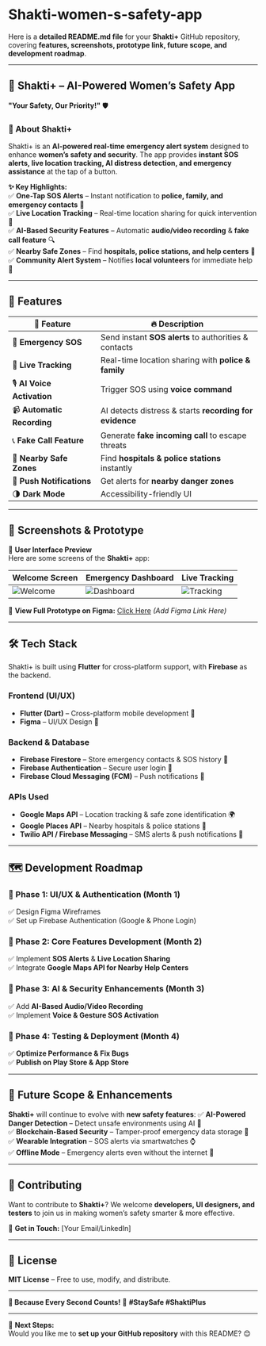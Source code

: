 # Shakti-women-s-safety-app
Here is a **detailed README.md file** for your **Shakti+** GitHub repository, covering **features, screenshots, prototype link, future scope, and development roadmap**.

---

## **🚀 Shakti+ – AI-Powered Women’s Safety App**
**"Your Safety, Our Priority!"** 🛡️  

### **📌 About Shakti+**
Shakti+ is an **AI-powered real-time emergency alert system** designed to enhance **women’s safety and security**. The app provides **instant SOS alerts, live location tracking, AI distress detection, and emergency assistance** at the tap of a button.  

**✨ Key Highlights:**  
✅ **One-Tap SOS Alerts** – Instant notification to **police, family, and emergency contacts** 📲  
✅ **Live Location Tracking** – Real-time location sharing for quick intervention 📍  
✅ **AI-Based Security Features** – Automatic **audio/video recording** & **fake call feature** 🔍  
✅ **Nearby Safe Zones** – Find **hospitals, police stations, and help centers** 🏥  
✅ **Community Alert System** – Notifies **local volunteers** for immediate help 🚨  

---

## **📱 Features**
| 🔹 **Feature** | 🔥 **Description** |
|--------------|-----------------|
| 🚨 **Emergency SOS** | Send instant **SOS alerts** to authorities & contacts |
| 📍 **Live Tracking** | Real-time location sharing with **police & family** |
| 🎙 **AI Voice Activation** | Trigger SOS using **voice command** |
| 📹 **Automatic Recording** | AI detects distress & starts **recording for evidence** |
| 📞 **Fake Call Feature** | Generate **fake incoming call** to escape threats |
| 🏥 **Nearby Safe Zones** | Find **hospitals & police stations** instantly |
| 🔔 **Push Notifications** | Get alerts for **nearby danger zones** |
| 🌗 **Dark Mode** | Accessibility-friendly UI |

---

## **🎨 Screenshots & Prototype**
📸 **User Interface Preview**  
Here are some screens of the **Shakti+** app:

| **Welcome Screen** | **Emergency Dashboard** | **Live Tracking** |
|----------------|----------------|----------------|
| ![Welcome](#) | ![Dashboard](#) | ![Tracking](#) |

👀 **View Full Prototype on Figma:** [Click Here](#) *(Add Figma Link Here)*  

---

## **🛠️ Tech Stack**
Shakti+ is built using **Flutter** for cross-platform support, with **Firebase** as the backend.

### **Frontend (UI/UX)**
- **Flutter (Dart)** – Cross-platform mobile development 📱  
- **Figma** – UI/UX Design 🎨  

### **Backend & Database**
- **Firebase Firestore** – Store emergency contacts & SOS history 📂  
- **Firebase Authentication** – Secure user login 🔐  
- **Firebase Cloud Messaging (FCM)** – Push notifications 🔔  

### **APIs Used**
- **Google Maps API** – Location tracking & safe zone identification 🌍  
- **Google Places API** – Nearby hospitals & police stations 🏥  
- **Twilio API / Firebase Messaging** – SMS alerts & push notifications 📩  

---

## **🗺️ Development Roadmap**
### **🔹 Phase 1: UI/UX & Authentication (Month 1)**
✅ Design Figma Wireframes  
✅ Set up Firebase Authentication (Google & Phone Login)  

### **🔹 Phase 2: Core Features Development (Month 2)**
✅ Implement **SOS Alerts** & **Live Location Sharing**  
✅ Integrate **Google Maps API for Nearby Help Centers**  

### **🔹 Phase 3: AI & Security Enhancements (Month 3)**
✅ Add **AI-Based Audio/Video Recording**  
✅ Implement **Voice & Gesture SOS Activation**  

### **🔹 Phase 4: Testing & Deployment (Month 4)**
✅ **Optimize Performance & Fix Bugs**  
✅ **Publish on Play Store & App Store**  

---

## **🚀 Future Scope & Enhancements**
**Shakti+** will continue to evolve with **new safety features**:
✅ **AI-Powered Danger Detection** – Detect unsafe environments using AI 📡  
✅ **Blockchain-Based Security** – Tamper-proof emergency data storage 🔗  
✅ **Wearable Integration** – SOS alerts via smartwatches ⌚  
✅ **Offline Mode** – Emergency alerts even without the internet 📶  

---

## **🔗 Contributing**
Want to contribute to **Shakti+**? We welcome **developers, UI designers, and testers** to join us in making women’s safety smarter & more effective.  

📩 **Get in Touch:** [Your Email/LinkedIn]  

---

## **📜 License**
**MIT License** – Free to use, modify, and distribute.  

---

**🚀 Because Every Second Counts!** 💙 **#StaySafe #ShaktiPlus**  

---

📌 **Next Steps:**  
Would you like me to **set up your GitHub repository** with this README? 😊
